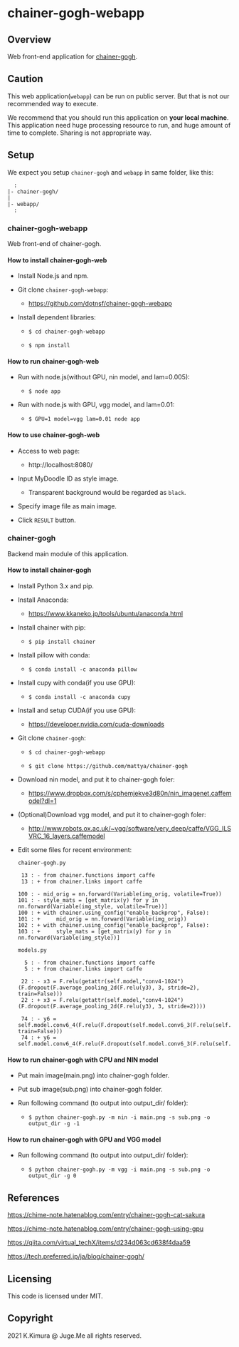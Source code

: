 # chainer-gogh-webapp

## Overview

Web front-end application for [chainer-gogh](https://github.com/mattya/chainer-gogh).


## Caution

This web application(`webapp`) can be run on public server. But that is not our recommended way to execute.

We recommend that you should run this application on **your local machine**. This application need huge processing resource to run, and huge amount of time to complete. Sharing is not appropriate way.


## Setup

We expect you setup `chainer-gogh` and `webapp` in same folder, like this:

```
  :
|- chainer-gogh/
|
|- webapp/
  : 
```

### chainer-gogh-webapp

Web front-end of chainer-gogh.


#### How to install chainer-gogh-web

- Install Node.js and npm.

- Git clone `chainer-gogh-webapp`:

  - https://github.com/dotnsf/chainer-gogh-webapp

- Install dependent libraries:

  - `$ cd chainer-gogh-webapp`

  - `$ npm install`


#### How to run chainer-gogh-web

- Run with node.js(without GPU, nin model, and lam=0.005):

  - `$ node app`

- Run with node.js with GPU, vgg model, and lam=0.01:

  - `$ GPU=1 model=vgg lam=0.01 node app`


#### How to use chainer-gogh-web

- Access to web page:

  - http://localhost:8080/

- Input MyDoodle ID as style image.

  - Transparent background would be regarded as `black`.

- Specify image file as main image.

- Click `RESULT` button.


### chainer-gogh

Backend main module of this application.


#### How to install chainer-gogh

- Install Python 3.x and pip.

- Install Anaconda:

  - https://www.kkaneko.jp/tools/ubuntu/anaconda.html

- Install chainer with pip:

  - `$ pip install chainer`

- Install pillow with conda:

  - `$ conda install -c anaconda pillow`

- Install cupy with conda(if you use GPU):

  - `$ conda install -c anaconda cupy`

- Install and setup CUDA(if you use GPU):

  - https://developer.nvidia.com/cuda-downloads

- Git clone `chainer-gogh`:

  - `$ cd chainer-gogh-webapp`

  - `$ git clone https://github.com/mattya/chainer-gogh`

- Download nin model, and put it to chainer-gogh foler:

  - https://www.dropbox.com/s/cphemjekve3d80n/nin_imagenet.caffemodel?dl=1

- (Optional)Download vgg model, and put it to chainer-gogh foler:

  - http://www.robots.ox.ac.uk/~vgg/software/very_deep/caffe/VGG_ILSVRC_16_layers.caffemodel

- Edit some files for recent environment:

  `chainer-gogh.py`
  ```
   13 : - from chainer.functions import caffe
   13 : + from chainer.links import caffe

  100 : - mid_orig = nn.forward(Variable(img_orig, volatile=True))
  101 : - style_mats = [get_matrix(y) for y in nn.forward(Variable(img_style, volatile=True))]
  100 : + with chainer.using_config("enable_backprop", False):
  101 : +     mid_orig = nn.forward(Variable(img_orig))
  102 : + with chainer.using_config("enable_backprop", False):
  103 : +     style_mats = [get_matrix(y) for y in nn.forward(Variable(img_style))]
  ```

  `models.py`
  ```
    5 : - from chainer.functions import caffe
    5 : + from chainer.links import caffe

   22 : - x3 = F.relu(getattr(self.model,"conv4-1024")(F.dropout(F.average_pooling_2d(F.relu(y3), 3, stride=2), train=False)))
   22 : + x3 = F.relu(getattr(self.model,"conv4-1024")(F.dropout(F.average_pooling_2d(F.relu(y3), 3, stride=2))))

   74 : - y6 = self.model.conv6_4(F.relu(F.dropout(self.model.conv6_3(F.relu(self.model.conv6_2(F.relu(self.model.conv6_1(x5))))), train=False)))
   74 : + y6 = self.model.conv6_4(F.relu(F.dropout(self.model.conv6_3(F.relu(self.model.conv6_2(F.relu(self.model.conv6_1(x5))))))))
  ```


#### How to run chainer-gogh with CPU and NIN model

- Put main image(main.png) into chainer-gogh folder.

- Put sub image(sub.png) into chainer-gogh folder.

- Run following command (to output into output_dir/ folder):

  - `$ python chainer-gogh.py -m nin -i main.png -s sub.png -o output_dir -g -1`


#### How to run chainer-gogh with GPU and VGG model

- Run following command (to output into output_dir/ folder):

  - `$ python chainer-gogh.py -m vgg -i main.png -s sub.png -o output_dir -g 0`


## References

https://chime-note.hatenablog.com/entry/chainer-gogh-cat-sakura

https://chime-note.hatenablog.com/entry/chainer-gogh-using-gpu

https://qiita.com/virtual_techX/items/d234d063cd638f4daa59

https://tech.preferred.jp/ja/blog/chainer-gogh/


## Licensing

This code is licensed under MIT.


## Copyright

2021 K.Kimura @ Juge.Me all rights reserved.

